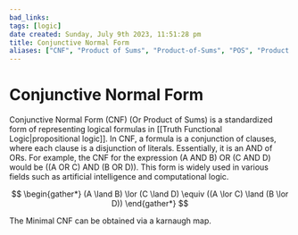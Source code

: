 ```yaml
---
bad_links: 
tags: [logic]
date created: Sunday, July 9th 2023, 11:51:28 pm
title: Conjunctive Normal Form
aliases: ["CNF", "Product of Sums", "Product-of-Sums", "POS", "Product of Sum", "Product-of-Sum"]
---
```


# Conjunctive Normal Form

Conjunctive Normal Form (CNF) (Or Product of Sums) is a standardized form of representing logical formulas in [[Truth Functional Logic|propositional logic]]. In CNF, a formula is a conjunction of clauses, where each clause is a disjunction of literals. Essentially, it is an AND of ORs. For example, the CNF for the expression (A AND B) OR (C AND D) would be ((A OR C) AND (B OR D)). This form is widely used in various fields such as artificial intelligence and computational logic.

$$
\begin{gather*} 
(A \land B) \lor (C \land D) \equiv ((A \lor C) \land (B \lor D))
\end{gather*}
$$

The Minimal CNF can be obtained via a karnaugh map.